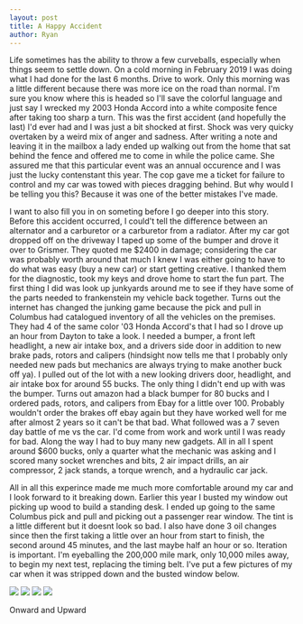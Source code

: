 ```yaml
---
layout: post
title: A Happy Accident
author: Ryan
---
```

Life sometimes has the ability to throw a few curveballs, especially when things seem to settle down. On a cold morning in February 2019 I was doing what I had done for the last 6 months. Drive to work. Only this morning was a little different because there was more ice on the road than normal. I'm sure you know where this is headed so I'll save the colorful language and just say I wrecked my 2003 Honda Accord into a white composite fence after taking too sharp a turn. This was the first accident (and hopefully the last) I'd ever had and I was just a bit shocked at first. Shock was very quicky overtaken by a weird mix of anger and sadness. After writing a note and leaving it in the mailbox a lady ended up walking out from the home that sat behind the fence and offered me to come in while the police came. She assured me that this particular event was an annual occurence and I was just the lucky contenstant this year. The cop gave me a ticket for failure to control and my car was towed with pieces dragging behind. But why would I be telling you this? Because it was one of the better mistakes I've made.

I want to also fill you in on someting before I go deeper into this story. Before this accident occurred, I could't tell the difference between an alternator and a carburetor or a carburetor from a radiator. After my car got dropped off on the driveway I taped up some of the bumper and drove it over to Grismer. They quoted me $2400 in damage; considering the car was probably worth around that much I knew I was either going to have to do what was easy (buy a new car) or start getting creative. I thanked them for the diagnostic, took my keys and drove home to start the fun part. The first thing I did was look up junkyards around me to see if they have some of the parts needed to frankenstein my vehicle back together. Turns out the internet has changed the junking game because the pick and pull in Columbus had catalogued inventory of all the vehicles on the premises. They had 4 of the same color '03 Honda Accord's that I had so I drove up an hour from Dayton to take a look. I needed a bumper, a front left headlight, a new air intake box, and a drivers side door in addition to new brake pads, rotors and calipers (hindsight now tells me that I probably only needed new pads but mechanics are always trying to make another buck off ya). I pulled out of the lot with a new looking drivers door, headlight, and air intake box for around 55 bucks. The only thing I didn't end up with was the bumper. Turns out amazon had a black bumper for 80 bucks and I ordered pads, rotors, and calipers from Ebay for a little over 100. Probably wouldn't order the brakes off ebay again but they have worked well for me after almost 2 years so it can't be that bad. What followed was a 7 seven day battle of me vs the car. I'd come from work and work until I was ready for bad. Along the way I had to buy many new gadgets. All in all I spent around $600 bucks, only a quarter what the mechanic was asking and I scored many socket wrenches and bits, 2 air impact drills, an air compressor, 2 jack stands, a torque wrench, and a hydraulic car jack. 

All in all this experince made me much more comfortable around my car and I look forward to it breaking down. Earlier this year I busted my window out picking up wood to build a standing desk. I ended up going to the same Columbus pick and pull and picking out a passenger rear window. The tint is a little different but it doesnt look so bad. I also have done 3 oil changes since then the first taking a little over an hour from start to finish, the second around 45 minutes, and the last maybe half an hour or so. Iteration is important. I'm eyeballing the 200,000 mile mark, only 10,000 miles away, to begin my next test, replacing the timing belt. I've put a few pictures of my car when it was stripped down and the busted window below. 

<img src="https://lh3.googleusercontent.com/MKTga850LvPDPinmBc50maRlrSC5yH7CHhXixfRGx3obWalAqKGrdDNbrJYn_0eeyLLjNKI3168ukNBAgz8dBeCRrUSe-CepyiVznJA24UoCUQPyT0pvO3S0WJjqmKlvNwbpzOB2=w300">

<img src="https://lh3.googleusercontent.com/hUDr32tFw_L8jh_K_lZ-0bhWUwoGSGzu63jeh9T2zMLF6lGbyYmgOA6p9J-B95UukMSovi1Dtg05igRpzRaq8ShKN59JF-V_v9Oy_KyyrbWoH6yo8ofCkdAMwHY0JQQ8mnU5Mw8p=w300">

<img src="https://lh3.googleusercontent.com/xKQagRRz8yUDJhsYYV6VF-vEuWpGZ8MKpxJCvtNEYkNCUBuZCcnqfEK1JQ92jiEECqt_0gVMYYOIYRtkQz8nts03cO7elS0CuDiQukTMUX5kKlfoswIlOuXxhdYMrE0iOl4rnQUneQ=w300">

<img src="https://lh3.googleusercontent.com/LKMzHnZ2BB6aCtzCVcW-ybkb9YYVNG6sVHxQ4fC9ycma_k50GVjdsOsTyOMhhWoUdlAGFAfk9uJxIleQJG7LZniYSAxgkSxGMob_KgWZEGu7vL3End8BTRYMetIBDPPP9bI5p0V8=w300">

Onward and Upward


